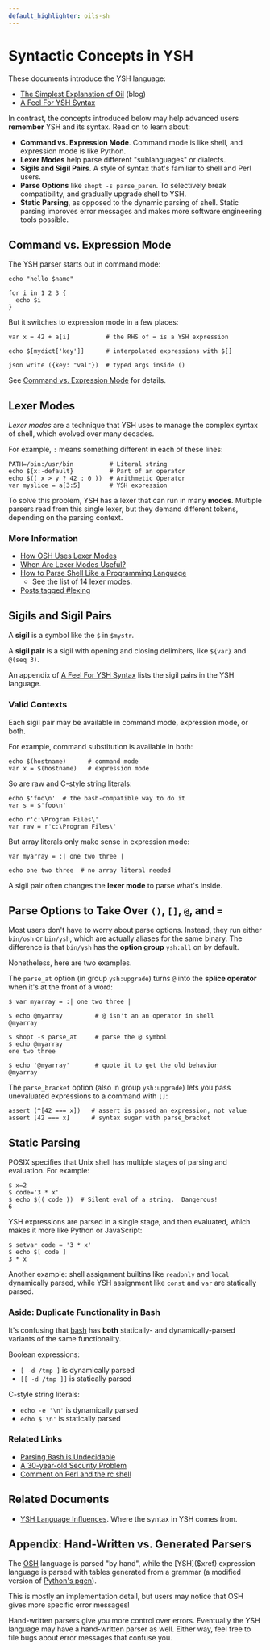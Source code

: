 ```yaml
---
default_highlighter: oils-sh
---
```


Syntactic Concepts in YSH
=========================

These documents introduce the YSH language:

- [The Simplest Explanation of Oil](//www.oilshell.org/blog/2020/01/simplest-explanation.html) (blog)
- [A Feel For YSH Syntax](syntax-feelings.html)

In contrast, the concepts introduced below may help advanced users **remember**
YSH and its syntax.  Read on to learn about:

- **Command vs. Expression Mode**.  Command mode is like shell, and expression
  mode is like Python.
- **Lexer Modes** help parse different "sublanguages" or dialects.
- **Sigils and Sigil Pairs**.  A style of syntax that's familiar to shell and
  Perl users.
- **Parse Options** like `shopt -s parse_paren`.  To selectively break
  compatibility, and gradually upgrade shell to YSH.
- **Static Parsing**, as opposed to the dynamic parsing of shell.  Static
  parsing improves error messages and makes more software engineering tools
  possible.

<!-- TODO: We should talk about word lists: commands, array literals, and for
loops -->

<div id="toc">
</div> 

## Command vs. Expression Mode

The YSH parser starts out in command mode:

    echo "hello $name"

    for i in 1 2 3 {
      echo $i
    }

But it switches to expression mode in a few places:

    var x = 42 + a[i]          # the RHS of = is a YSH expression

    echo $[mydict['key']]      # interpolated expressions with $[]

    json write ({key: "val"})  # typed args inside ()

See [Command vs. Expression Mode](command-vs-expression-mode.html) for details.

## Lexer Modes

*Lexer modes* are a technique that YSH uses to manage the complex syntax of
shell, which evolved over many decades.

For example, `:` means something different in each of these lines:

    PATH=/bin:/usr/bin          # Literal string
    echo ${x:-default}          # Part of an operator
    echo $(( x > y ? 42 : 0 ))  # Arithmetic Operator
    var myslice = a[3:5]        # YSH expression

To solve this problem, YSH has a lexer that can run in many **modes**.
Multiple parsers read from this single lexer, but they demand different tokens,
depending on the parsing context.

### More Information

- [How OSH Uses Lexer Modes](//www.oilshell.org/blog/2016/10/19.html)
- [When Are Lexer Modes Useful?](//www.oilshell.org/blog/2017/12/17.html)
- [How to Parse Shell Like a Programming Language](//www.oilshell.org/blog/2019/02/07.html)
  - See the list of 14 lexer modes.
- [Posts tagged #lexing]($blog-tag:lexing)

## Sigils and Sigil Pairs

A **sigil** is a symbol like the `$` in `$mystr`.

A **sigil pair** is a sigil with opening and closing delimiters, like `${var}`
and `@(seq 3)`.

An appendix of [A Feel For YSH Syntax](syntax-feelings.html) lists the sigil
pairs in the YSH language.

### Valid Contexts

Each sigil pair may be available in command mode, expression mode, or both.

For example, command substitution is available in both:

    echo $(hostname)      # command mode
    var x = $(hostname)   # expression mode

So are raw and C-style string literals:

    echo $'foo\n'  # the bash-compatible way to do it
    var s = $'foo\n'

    echo r'c:\Program Files\'
    var raw = r'c:\Program Files\'

But array literals only make sense in expression mode:

    var myarray = :| one two three |

    echo one two three  # no array literal needed

A sigil pair often changes the **lexer mode** to parse what's inside.

## Parse Options to Take Over `()`, `[]`, `@`, and `=`

Most users don't have to worry about parse options.  Instead, they run either
`bin/osh` or `bin/ysh`, which are actually aliases for the same binary.  The
difference is that `bin/ysh` has the **option group** `ysh:all` on by default.

Nonetheless, here are two examples.

The `parse_at` option (in group `ysh:upgrade`) turns `@` into the **splice
operator** when it's at the front of a word:

```sh-prompt
$ var myarray = :| one two three |

$ echo @myarray         # @ isn't an an operator in shell
@myarray

$ shopt -s parse_at     # parse the @ symbol
$ echo @myarray
one two three

$ echo '@myarray'       # quote it to get the old behavior
@myarray
```

The `parse_bracket` option (also in group `ysh:upgrade`) lets you pass
unevaluated expressions to a command with `[]`:

```sh-prompt
assert (^[42 === x])   # assert is passed an expression, not value
assert [42 === x]      # syntax sugar with parse_bracket
```

## Static Parsing

POSIX specifies that Unix shell has multiple stages of parsing and evaluation.
For example:

```sh-prompt
$ x=2 
$ code='3 * x'
$ echo $(( code ))  # Silent eval of a string.  Dangerous!
6
```

YSH expressions are parsed in a single stage, and then evaluated, which makes
it more like Python or JavaScript:

```sh-prompt
$ setvar code = '3 * x'
$ echo $[ code ]
3 * x
```

Another example: shell assignment builtins like `readonly` and `local`
dynamically parsed, while YSH assignment like `const` and `var` are statically
parsed.

### Aside: Duplicate Functionality in Bash

It's confusing that [bash]($xref) has **both** statically- and
dynamically-parsed variants of the same functionality.

Boolean expressions:

- `[ -d /tmp ]` is dynamically parsed
- `[[ -d /tmp ]]` is statically parsed

C-style string literals:

- `echo -e '\n'` is dynamically parsed 
- `echo $'\n'` is statically parsed

<!--
Remaining dynamic parsing in shell:

- printf: `%.3f`
- glob: `*.py'`
- history lexer does another pass ...
-->

### Related Links

- [Parsing Bash is Undecidable](//www.oilshell.org/blog/2016/10/20.html)
- [A 30-year-old Security Problem](//www.oilshell.org/blog/2019/01/18.html#a-story-about-a-30-year-old-security-problem)
- [Comment on Perl and the rc shell](https://lobste.rs/s/7bpgbl/rc_plan_9_shell#c_mokqrn)

## Related Documents

- [YSH Language Influences](language-influences.html).  Where the syntax in YSH
  comes from.

## Appendix: Hand-Written vs. Generated Parsers

The [OSH]($xref) language is parsed "by hand", while the [YSH]($xref)
expression language is parsed with tables generated from a grammar (a modified
version of [Python's pgen]($xref:pgen2)).

This is mostly an implementation detail, but users may notice that OSH gives
more specific error messages!

Hand-written parsers give you more control over errors.  Eventually the YSH
language may have a hand-written parser as well.  Either way, feel free to file
bugs about error messages that confuse you.

